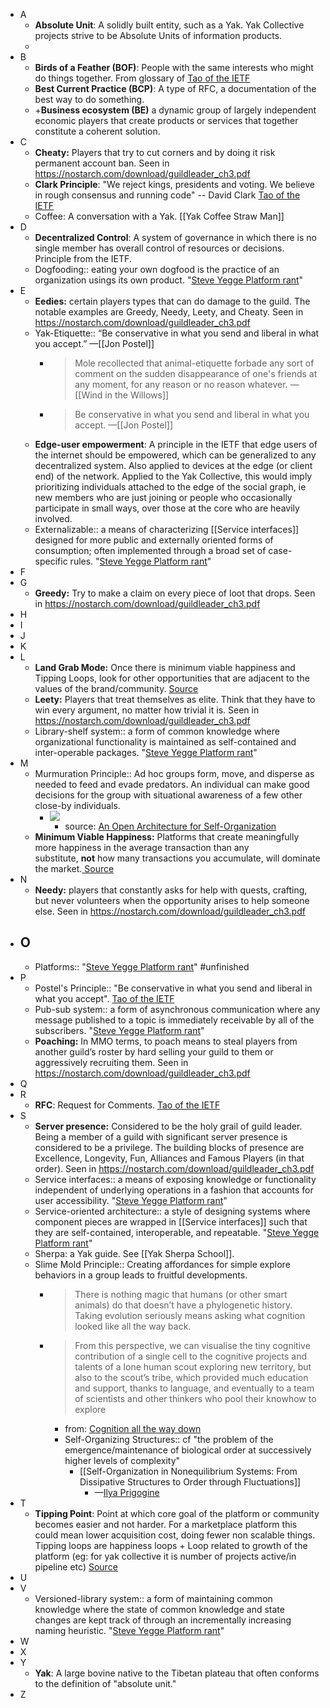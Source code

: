 - A
    - **Absolute Unit**: A solidly built entity, such as a Yak. Yak Collective projects strive to be Absolute Units of information products. 
    - 
- B
    - **Birds of a Feather (BOF)**: People with the same interests who might do things together. From glossary of [Tao of the IETF](https://www.ietf.org/about/participate/tao/#what)
    - **Best Current Practice (BCP)**: A type of RFC, a documentation of the best way to do something.
    - +**Business ecosystem (BE)** a dynamic group of largely independent economic players that create products or services that together constitute a coherent solution. 
- C
    - **Cheaty:** Players that try to cut corners and by doing it risk permanent account ban. Seen in https://nostarch.com/download/guildleader_ch3.pdf
    - **Clark Principle**: "We reject kings, presidents and voting. We believe in rough consensus and running code" -- David Clark [Tao of the IETF](https://www.ietf.org/about/participate/tao/#what)
    - Coffee: A conversation with a Yak. [[Yak Coffee Straw Man]]
- D
    - **Decentralized Control**: A system of governance in which there is no single member has overall control of resources or decisions. Principle from the IETF.
    - Dogfooding:: eating your own dogfood is the practice of an organization usings its own product. "[Steve Yegge Platform rant](https://gist.github.com/chitchcock/1281611)"
- E
    - **Eedies:** certain players types that can do damage to the guild. The notable examples are Greedy, Needy, Leety, and Cheaty. Seen in https://nostarch.com/download/guildleader_ch3.pdf
    - Yak-Etiquette:: “Be conservative in what you send and liberal in what you accept.” —[[Jon Postel]]
        - > Mole recollected that animal-etiquette forbade any sort of comment on the sudden disappearance of one's friends at any moment, for any reason or no reason whatever. —[[Wind in the Willows]]
        - > Be conservative in what you send and liberal in what you accept. —[[Jon Postel]]
    - **Edge-user empowerment**: A principle in the IETF that edge users of the internet should be empowered, which can be generalized to any decentralized system. Also applied to devices at the edge (or client end) of the network. Applied to the Yak Collective, this would imply prioritizing individuals attached to the edge of the social graph, ie new members who are just joining or people who occasionally participate in small ways, over those at the core who are heavily involved.
    - Externalizable:: a means of characterizing [[Service interfaces]] designed for more public and externally oriented forms of consumption; often implemented through a broad set of case-specific rules. "[Steve Yegge Platform rant](https://gist.github.com/chitchcock/1281611)"
- F
- G
    - **Greedy:** Try to make a claim on every piece of loot that drops. Seen in https://nostarch.com/download/guildleader_ch3.pdf
- H
- I
- J
- K
- L
    - **Land Grab Mode:** Once there is minimum viable happiness and Tipping Loops, look for other opportunities that are adjacent to the values of the brand/community.  [Source](https://sarahtavel.medium.com/hierarchy-of-marketplaces-level-3-1d1a5772ea08)
    - **Leety:** Players that treat themselves as elite. Think that they have to win every argument, no matter how trivial it is. Seen in https://nostarch.com/download/guildleader_ch3.pdf
    - Library-shelf system:: a form of common knowledge where organizational functionality is maintained as self-contained and inter-operable packages. "[Steve Yegge Platform rant](https://gist.github.com/chitchcock/1281611)"
- M
    - Murmuration Principle:: Ad hoc groups form, move, and disperse as needed to feed and evade predators. An individual can make good decisions for the group with situational awareness of a few other close-by individuals.
        - ![](https://firebasestorage.googleapis.com/v0/b/firescript-577a2.appspot.com/o/imgs%2Fapp%2FArtOfGig%2FDppNqoCXcN.jpeg?alt=media&token=b1cc6487-3612-4909-8d67-1894baf2828f)
            - source: [An Open Architecture for Self-Organization](https://medium.com/open-participatory-organized/an-open-architecture-for-self-organization-4e85d4413e09)
    - **Minimum Viable Happiness:** Platforms that create meaningfully more happiness in the average transaction than any substitute, __not__ how many transactions you accumulate, will dominate the market.[ Source](https://sarahtavel.medium.com/hierarchy-of-marketplaces-level-3-1d1a5772ea08)
- N
    - **Needy:** players that constantly asks for help with quests, crafting, but never volunteers when the opportunity arises to help someone else.  Seen in https://nostarch.com/download/guildleader_ch3.pdf
- O
    - 
    - Platforms:: "[Steve Yegge Platform rant](https://gist.github.com/chitchcock/1281611)" #unfinished
- P
    - Postel's Principle:: "Be conservative in what you send and liberal in what you accept". [Tao of the IETF](https://www.ietf.org/about/participate/tao/#what)
    - Pub-sub system:: a form of asynchronous communication where any message published to a topic is immediately receivable by all of the subscribers. "[Steve Yegge Platform rant](https://gist.github.com/chitchcock/1281611)"
    - **Poaching:** In MMO terms, to poach means to steal players from another guild’s roster by hard selling your guild to them or aggressively recruiting them. Seen in https://nostarch.com/download/guildleader_ch3.pdf
- Q
- R
    - **RFC**: Request for Comments. [Tao of the IETF](https://www.ietf.org/about/participate/tao/#what)
- S
    - **Server presence:** Considered to be the holy grail of guild leader. Being a member of a guild with significant server presence is considered to be a privilege. The building blocks of presence are Excellence, Longevity, Fun, Alliances and Famous Players (in that order). Seen in https://nostarch.com/download/guildleader_ch3.pdf
    - Service interfaces:: a means of exposing knowledge or functionality independent of underlying operations in a fashion that accounts for user accessibility. "[Steve Yegge Platform rant](https://gist.github.com/chitchcock/1281611)"
    - Service-oriented architecture::  a style of designing systems where component pieces are wrapped in [[Service interfaces]] such that they are self-contained, interoperable, and repeatable. "[Steve Yegge Platform rant](https://gist.github.com/chitchcock/1281611)"
    - Sherpa: a Yak guide. See [[Yak Sherpa School]].
    - Slime Mold Principle:: Creating affordances for simple explore behaviors in a group leads to fruitful developments.
        - > There is nothing magic that humans (or other smart animals) do that doesn’t have a phylogenetic history. Taking evolution seriously means asking what cognition looked like all the way back.
        - > From this perspective, we can visualise the tiny cognitive contribution of a single cell to the cognitive projects and talents of a lone human scout exploring new territory, but also to the scout’s tribe, which provided much education and support, thanks to language, and eventually to a team of scientists and other thinkers who pool their knowhow to explore
            - from: [Cognition all the way down](https://aeon.co/essays/how-to-understand-cells-tissues-and-organisms-as-agents-with-agendas)
            - Self-Organizing Structures:: cf "the problem of the emergence/maintenance of biological order at successively higher levels of complexity"
                - [[Self-Organization in Nonequilibrium Systems: From Dissipative Structures to Order through Fluctuations]]
                    - —[Ilya Prigogine](https://en.wikipedia.org/wiki/Ilya_Prigogine)
- T
    - **Tipping Point**: Point at which core goal of the platform or community becomes easier and not harder. For a marketplace platform this could mean lower acquisition cost, doing fewer non scalable things. Tipping loops are happiness loops + Loop related to growth of the platform (eg: for yak collective it is number of projects active/in pipeline etc) [Source](https://sarahtavel.medium.com/hierarchy-of-marketplaces-level-3-1d1a5772ea08)
- U
- V
    - Versioned-library system:: a form of maintaining common knowledge where the state of common knowledge and state changes are kept track of through an incrementally increasing naming heuristic. "[Steve Yegge Platform rant](https://gist.github.com/chitchcock/1281611)"
- W
- X
- Y
    - **Yak**: A large bovine native to the Tibetan plateau that often conforms to the definition of "absolute unit."
- Z
